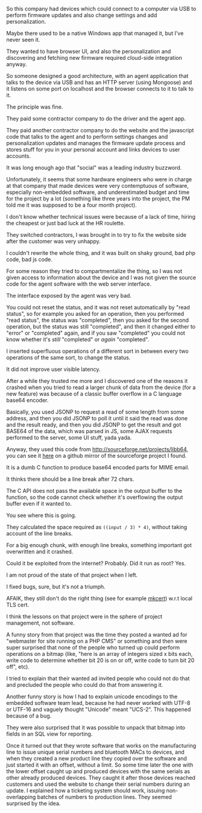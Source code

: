 So this company had devices which could connect to a computer via USB to perform firmware updates and also change settings and add personalization.

Maybe there used to be a native Windows app that managed it, but I've never seen it.

They wanted to have browser UI, and also the personalization and discovering and fetching new firmware required cloud-side integration anyway.

So someone designed a good architecture, with an agent application that talks to the device via USB and has an HTTP server
(using Mongoose) and it listens on some port on localhost and the browser connects to it to talk to it.

The principle was fine.

They paid some contractor company to do the driver and the agent app.

They paid another contractor company to do the website and the javascript code that talks to the agent
and to perform settings changes and personalization updates and manages the firmware update process and
stores stuff for you in your personal account and links devices to user accounts.

It was long enough ago that "social" was a leading industry buzzword.

Unfortunately, it seems that some hardware engineers who were in charge at that company that made devices were very contemptuous
of software, especially non-embedded software, and underestimated budget and time for
the project by a lot (something like three years into the project,
the PM told me it was supposed to be a four month project).

I don't know whether technical issues were because of a lack of time, hiring the cheapest or just bad luck at the HR roulette.

They switched contractors, I was brought in to try to fix the website side after the customer was very unhappy.

I couldn't rewrite the whole thing, and it was built on shaky ground, bad php code, bad js code.

For some reason they tried to compartmentalize the thing, so I was not given access to information about the device
and I was not given the source code for the agent software with the web server interface.

The interface exposed by the agent was very bad.

You could not reset the status, and it was not reset automatically by "read status",
so for example you asked for an operation, then you performed "read status", the status was "completed",
then you asked for the second operation, but the status was still "completed", and then it changed
either to "error" or "completed" again, and if you saw "completed" you could not know
whether it's _still_ "completed" or _again_ "completed".

I inserted superfluous operations of a different sort in between every two operations of the same sort, to change the status.

It did not improve user visible latency.

After a while they trusted me more and I discovered one of the reasons it crashed when
you tried to read a larger chunk of data from the device (for a new feature) was because
of a classic buffer overflow in a C language base64 encoder.

Basically, you used JSONP to request a read of some length from some address,
and then you did JSONP to poll it until it said the read was done and the result ready,
and then you did JSONP to get the result and got BASE64 of the data, which was parsed in JS,
some AJAX requests performed to the server, some UI stuff, yada yada.

Anyway, they used this code from http://sourceforge.net/projects/libb64,
you can see it [here](https://github.com/BuLogics/libb64/blob/c1e3323498e1b5512e509716c5720029853846bc/src/cencode.c)
on a github mirror of the sourceforge project I found.

It is a dumb C function to produce base64 encoded parts for MIME email.

It thinks there should be a line break after 72 chars.

The C API does not pass the available space in the output buffer to the function,
so the code cannot check whether it's overflowing the output buffer even if it wanted to.

You see where this is going.

They calculated the space required as `((input / 3) * 4)`, without taking account of the line breaks.

For a big enough chunk, with enough line breaks, something important got overwritten and it crashed.

Could it be exploited from the internet? Probably. Did it run as root? Yes.

I am not proud of the state of that project when I left.

I fixed bugs, sure, but it's not a triumph.

AFAIK, they still don't do the right thing
(see for example [mkcert](https://blog.filippo.io/mkcert-valid-https-certificates-for-localhost/)) w.r.t local TLS cert.

I think the lessons on that project were in the sphere of project management, not software.

A funny story from that project was the time they posted a wanted ad for "webmaster for site running on a PHP CMS"
or something and then were super surprised that none of the people who turned up could perform operations
on a bitmap (like, "here is an array of integers sized x bits each, write code to determine whether bit 20 is on or off, write code to turn bit 20 off", etc).

I tried to explain that their wanted ad invited people who could not do that and precluded the people who could do that from answering it.

Another funny story is how I had to explain unicode encodings to the embedded software team lead, because he had never worked with UTF-8 or UTF-16 and vaguely thought "Unicode" meant "UCS-2". This happened because of a bug.

They were also surprised that it was possible to unpack that bitmap into fields in an SQL view for reporting.

Once it turned out that they wrote software that works on the manufacturing line to issue
unique serial numbers and bluetooth MACs to devices, and when they created a new product line
they copied over the software and just started it with an offset, without a limit.
So some time later the one with the lower offset caught up and produced devices with the same serials as other already produced devices.
They caught it after those devices reached customers and used the website to change their serial numbers during an update.
I explained how a ticketing system should work, issuing non-overlapping batches of numbers to production lines.
They seemed surprised by the idea.
